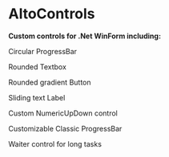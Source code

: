 # AltoControls
<strong>Custom controls for .Net WinForm including:</strong>

Circular ProgressBar

Rounded Textbox

Rounded gradient Button

Sliding text Label

Custom NumericUpDown control

Customizable Classic ProgressBar

Waiter control for long tasks
